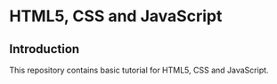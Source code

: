 # HTML5, CSS and JavaScript

## Introduction

This repository contains basic tutorial for HTML5, CSS and JavaScript.
